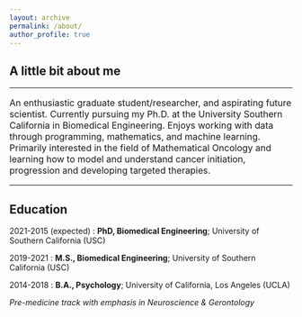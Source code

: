 ```yaml
---
layout: archive
permalink: /about/
author_profile: true
---
```


<h2>A little bit about me</h2>
<hr>
<p style="font-size:16px"> An enthusiastic graduate student/researcher, and aspirating future scientist. Currently pursuing my Ph.D. at the University Southern California in Biomedical Engineering. Enjoys working with data through programming, mathematics, and machine learning. Primarily interested in the field of Mathematical Oncology and learning how to model and understand cancer initiation, progression and developing targeted therapies. </p>
<hr>

Education
---------

2021-2015 (expected)
:   **PhD, Biomedical Engineering**; University of Southern California (USC)

2019-2021
:   **M.S., Biomedical Engineering**; University of Southern California (USC)

2014-2018
:   **B.A., Psychology**; University of California, Los Angeles (UCLA)

  *Pre-medicine track with emphasis in Neuroscience & Gerontology*
